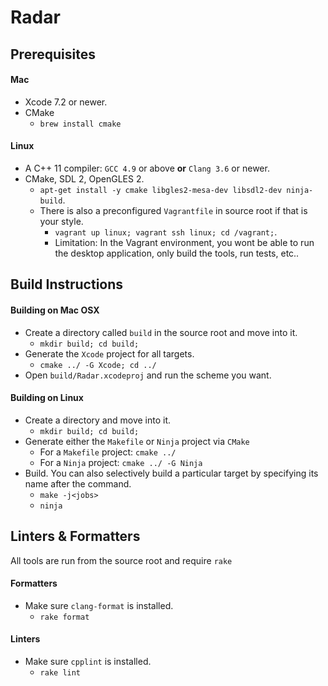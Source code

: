 Radar
=====

Prerequisites
-------------
#### Mac
* Xcode 7.2 or newer.
* CMake
  * `brew install cmake`

#### Linux
* A C++ 11 compiler: `GCC 4.9` or above **or** `Clang 3.6` or newer.
* CMake, SDL 2, OpenGLES 2.
  * `apt-get install -y cmake libgles2-mesa-dev libsdl2-dev ninja-build`.
  * There is also a preconfigured `Vagrantfile` in source root if that is your style.
    * `vagrant up linux; vagrant ssh linux; cd /vagrant;`.
    * Limitation: In the Vagrant environment, you wont be able to run the desktop application, only build the tools, run tests, etc..

Build Instructions
------------------

#### Building on Mac OSX
* Create a directory called `build` in the source root and move into it.
  * `mkdir build; cd build;`
* Generate the `Xcode` project for all targets.
  * `cmake ../ -G Xcode; cd ../`
* Open `build/Radar.xcodeproj` and run the scheme you want.

#### Building on Linux
* Create a directory and move into it.
  * `mkdir build; cd build;`
* Generate either the `Makefile` or `Ninja` project via `CMake`
  * For a `Makefile` project: `cmake ../`
  * For a `Ninja` project: `cmake ../ -G Ninja`
* Build. You can also selectively build a particular target by specifying its name after the command.
  * `make -j<jobs>`
  * `ninja`

Linters & Formatters
--------------------

All tools are run from the source root and require `rake`

#### Formatters
* Make sure `clang-format` is installed.
  * `rake format`

#### Linters
* Make sure `cpplint` is installed.
  * `rake lint`
